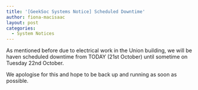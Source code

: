 ```yaml
---
title: '[GeekSoc Systems Notice] Scheduled Downtime'
author: fiona-macisaac
layout: post
categories:
  - System Notices
---
```

As mentioned before due to electrical work in the Union building, we will be haven scheduled downtime from TODAY (21st October) until sometime on Tuesday 22nd October.

We apologise for this and hope to be back up and running as soon as possible.
